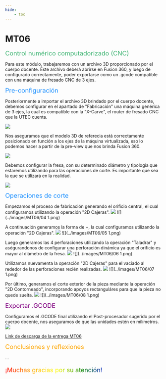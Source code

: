```yaml
---
hide:
    - toc
---
```


# MT06

<span style="font-size: 20px ; color: mediumseagreen">Control numérico computadorizado (CNC)</span>

Para este módulo, trabajaremos con un archivo 3D proporcionado por el cuerpo docente. Este archivo deberá abrirse en Fusion 360, y luego de configurado correctamente, poder exportarse como un .gcode compatible con una máquina de fresado CNC de 3 ejes.

<span style="font-size: 20px ; color: dodgerblue">Pre-configuración</span>

Posteriormente a importar el archivo 3D brindado por el cuerpo docente, debemos configurar en el apartado de "Fabricación" una máquina genérica de 3 ejes, la cual es compatible con la "X-Carve", el router de fresado CNC que la UTEC cuenta.

![](../images/MT06/01.PNG)

Nos aseguramos que el modelo 3D de referecia está correctamente posicionado en función a los ejes de la máquina virtualizada, eso lo podemos hacer a partir de la pre-view que nos brinda Fusion 360.

![](../images/MT06/02.png)

Debemos configurar la fresa, con su determinado diámetro y tipología que estaremos utilizando para las operaciones de corte. Es importante que sea la que se utilizará en la realidad.

![](../images/MT06/03.png)

<span style="font-size: 20px ; color: dodgerblue">Operaciones de corte</span>

Empezamos el proceso de fabricación generando el orificio central, el cual configuramos utilizando la operación "2D Cajeras".
![](../images/MT06/04.png)
![](../images/MT06/04 1.png)

A continuación generamos la forma de +, la cual configuramos utilizando la operación "2D Cajeras".
![](../images/MT06/05.png)
![](../images/MT06/05 1.png)

Luego generamos las 4 perforaciones utilizando la operación "Taladrar" y aségurandonos de configurar una perforación dinámica ya que el orificio es mayor al diámetro de la fresa.
![](../images/MT06/06.png)
![](../images/MT06/06 1.png)

Utilizamos nuevamenta la operación "2D Cajeras" para el vaciado al rededor de las perforaciones recién realizadas.
![](../images/MT06/07.png)
![](../images/MT06/07 1.png)

Por último, generamos el corte exterior de la pieza mediante la operación "2D Contorneado", incorporando apoyos rectanguláres para que la pieza no quede suelta.
![](../images/MT06/08.png)
![](../images/MT06/08 1.png)

<span style="font-size: 20px ; color: purple">Exportar .GCODE</span>

Configuramos el .GCODE final utilizando el Post-procesador sugerido por el cuerpo docente, nos aseguramos de que las unidades estén en milímetros.
![](../images/MT06/Final.png)

[Link de descarga de la entrega MT06](https://drive.google.com/drive/folders/1M-4lgbKi65JW0B3ep8HXU2XYjxSXF345?usp=sharing)

<span style="font-size: 20px ; color: orange">Conclusiones y reflexiones</span>

...

<p style="font-size: 20px"; class="rainbow">¡Muchas gracias por su atención!</p>

<meta charset="UTF-8">
    <meta name="viewport" content="width=device-width, initial-scale=1.0">
    <title>Texto Arcoíris</title>
    <style>
        .rainbow {
            background: linear-gradient(to right, red, orange, yellow, green, blue, indigo, violet);
            color: transparent;
            background-clip: text;
        }
    </style>